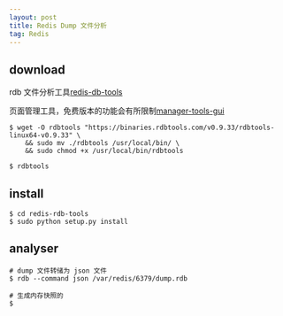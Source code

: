 ```yaml
---
layout: post
title: Redis Dump 文件分析
tag: Redis
---
```


## download
rdb 文件分析工具[redis-db-tools](https://github.com/sripathikrishnan/redis-rdb-tools)

页面管理工具，免费版本的功能会有所限制[manager-tools-gui](https://rdbtools.com)

```shell
$ wget -O rdbtools "https://binaries.rdbtools.com/v0.9.33/rdbtools-linux64-v0.9.33" \
    && sudo mv ./rdbtools /usr/local/bin/ \
    && sudo chmod +x /usr/local/bin/rdbtools

$ rdbtools
```

## install
```shell
$ cd redis-rdb-tools
$ sudo python setup.py install
```

## analyser
```shell
# dump 文件转储为 json 文件
$ rdb --command json /var/redis/6379/dump.rdb

# 生成内存快照的
$ 
```